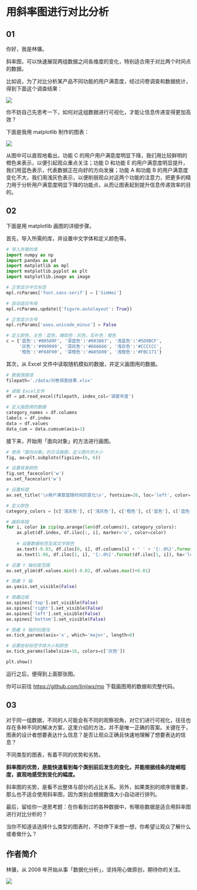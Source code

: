 #  用斜率图进行对比分析

## 01

你好，我是林骥。

斜率图，可以快速展现两组数据之间各维度的变化，特别适合用于对比两个时间点的数据。

比如说，为了对比分析某产品不同功能的用户满意度，经过问卷调查和数据统计，得到下面这个调查结果：

![ ](https://tva1.sinaimg.cn/large/007S8ZIlgy1gf1zmnpsmyj30j405oglz.jpg)

你不妨自己先思考一下，如何对这组数据进行可视化，才能让信息传递变得更加高效？

下面是我用 matplotlib 制作的图表：

![ ](https://tva1.sinaimg.cn/large/007S8ZIlgy1gf1zwor06zj30bt0bsaal.jpg)



从图中可以直观地看出，功能 C 的用户用户满意度明显下降，我们用比较鲜明的橙色来表示，以便引起观众重点关注；功能 D 和功能 E 的用户满意度明显提升，我们用蓝色表示，代表数据正在向好的方向发展；功能 A 和功能 B 的用户满意度变化不大，我们用浅灰色表示，以便削弱观众对这两个功能的注意力，把更多的精力用于分析用户满意度明显下降的功能点，从而让图表起到提升信息传递效率的目的。



## 02

下面是用 matplotlib 画图的详细步骤。

首先，导入所需的库，并设置中文字体和定义颜色等。

```python
# 导入所需的库
import numpy as np
import pandas as pd
import matplotlib as mpl
import matplotlib.pyplot as plt
import matplotlib.image as image

# 正常显示中文标签
mpl.rcParams['font.sans-serif'] = ['SimHei']

# 自动适应布局
mpl.rcParams.update({'figure.autolayout': True})

# 正常显示负号
mpl.rcParams['axes.unicode_minus'] = False

# 定义颜色，主色：蓝色，辅助色：灰色，互补色：橙色
c = {'蓝色':'#00589F', '深蓝色':'#003867', '浅蓝色':'#5D9BCF',
     '灰色':'#999999', '深灰色':'#666666', '浅灰色':'#CCCCCC',
     '橙色':'#F68F00', '深橙色':'#A05D00', '浅橙色':'#FBC171'}
```

其次，从 Excel 文件中读取随机模拟的数据，并定义画图用的数据。

```python
# 数据源路径
filepath='./data/问卷调查结果.xlsx'

# 读取 Excel文件
df = pd.read_excel(filepath, index_col='调查年度')

# 定义画图用的数据
category_names = df.columns
labels = df.index
data = df.values
data_cum = data.cumsum(axis=1)
```

接下来，开始用「面向对象」的方法进行画图。

```python
# 使用「面向对象」的方法画图，定义图片的大小
fig, ax=plt.subplots(figsize=(6, 6))

# 设置背景颜色
fig.set_facecolor('w')
ax.set_facecolor('w')

# 设置标题
ax.set_title('\n用户满意度随时间的变化\n', fontsize=26, loc='left', color=c['深灰色'])

# 定义颜色
category_colors = [c['浅灰色'], c['浅灰色'], c['橙色'], c['蓝色'], c['蓝色']]

# 画斜率图
for i, color in zip(np.arange(len(df.columns)), category_colors):
    ax.plot(df.index, df.iloc[:, i], marker='o', color=color)
    
    # 设置数据标签及其文字颜色
    ax.text(-0.03, df.iloc[0, i], df.columns[i] + ' ' + '{:.0%}'.format(df.iloc[0, i]), ha='right', va='center', color=color, fontsize=16)
    ax.text(1.06, df.iloc[1, i], '{:.0%}'.format(df.iloc[1, i]), ha='left', va='center', color=color, fontsize=16)

# 设置 Y 轴刻度范围
ax.set_ylim(df.values.min()-0.02, df.values.max()+0.01)

# 隐藏 Y 轴
ax.yaxis.set_visible(False)

# 隐藏边框
ax.spines['top'].set_visible(False)
ax.spines['right'].set_visible(False)
ax.spines['left'].set_visible(False)
ax.spines['bottom'].set_visible(False)

# 隐藏 X 轴的刻度线
ax.tick_params(axis='x', which='major', length=0)

# 设置坐标标签字体大小和颜色
ax.tick_params(labelsize=16, colors=c['灰色'])

plt.show()
```

运行之后，便得到上面那张图。

你可以前往 https://github.com/linjiwx/mp 下载画图用的数据和完整代码。



## 03

对于同一组数据，不同的人可能会有不同的观察视角，对它们进行可视化，往往也存在多种不同的解决方案，这里介绍的方法，并不是唯一正确的答案。关键在于，图表的设计者想要表达什么信息？是否让观众正确且快速地理解了想要表达的信息？

不同类型的图表，有着不同的优势和劣势。

**斜率图的优势，是能快速看到每个类别前后发生的变化，并能根据线条的陡峭程度，直观地感受到变化的幅度。**

斜率图的劣势，是看不出整体与部分的占比关系。另外，如果类别的顺序很重要，那么也不适合使用斜率图，因为类别会根据数值大小自动进行排列。

最后，留给你一道思考题：在你看到过的各种数据中，有哪些数据是适合用斜率图进行对比分析的？

当你不知道该选择什么类型的图表时，不妨停下来想一想，你希望让观众了解什么或者做什么？



##  作者简介

林骥，从 2008 年开始从事「数据化分析」，坚持用心做原创，期待你的关注。



![ ](https://tva1.sinaimg.cn/large/007S8ZIlgy1gefb1hj9krj30pv0b00u8.jpg)

